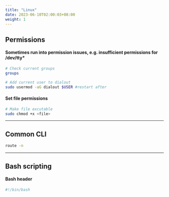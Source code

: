 ```yaml
---
title: "Linux"
date: 2023-06-10T02:00:03+08:00
weight: 1
---
```


## Permissions

#### Sometimes run into permission issues, e.g. insufficient permissions for /dev/tty*

```bash
# Check current groups
groups
```
```bash
# Add current user to dialout
sudo usermod -aG dialout $USER #restart after
```

#### Set file permissions

```bash
# Make file excutable
sudo chmod +x <file>
```

***

## Common CLI
```bash
route -n
```

***

## Bash scripting

#### Bash header
```bash
#!/bin/bash
```

